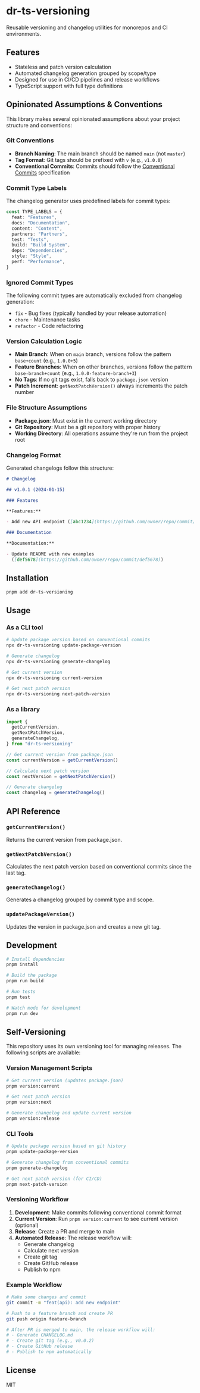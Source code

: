 # dr-ts-versioning

Reusable versioning and changelog utilities for monorepos and CI environments.

## Features

- Stateless and patch version calculation
- Automated changelog generation grouped by scope/type
- Designed for use in CI/CD pipelines and release workflows
- TypeScript support with full type definitions

## Opinionated Assumptions & Conventions

This library makes several opinionated assumptions about your project structure
and conventions:

### Git Conventions

- **Branch Naming**: The main branch should be named `main` (not `master`)
- **Tag Format**: Git tags should be prefixed with `v` (e.g., `v1.0.0`)
- **Conventional Commits**: Commits should follow the
  [Conventional Commits](https://www.conventionalcommits.org/) specification

### Commit Type Labels

The changelog generator uses predefined labels for commit types:

```typescript
const TYPE_LABELS = {
  feat: "Features",
  docs: "Documentation",
  content: "Content",
  partners: "Partners",
  test: "Tests",
  build: "Build System",
  deps: "Dependencies",
  style: "Style",
  perf: "Performance",
}
```

### Ignored Commit Types

The following commit types are automatically excluded from changelog generation:

- `fix` - Bug fixes (typically handled by your release automation)
- `chore` - Maintenance tasks
- `refactor` - Code refactoring

### Version Calculation Logic

- **Main Branch**: When on `main` branch, versions follow the pattern
  `base+count` (e.g., `1.0.0+5`)
- **Feature Branches**: When on other branches, versions follow the pattern
  `base-branch+count` (e.g., `1.0.0-feature-branch+3`)
- **No Tags**: If no git tags exist, falls back to `package.json` version
- **Patch Increment**: `getNextPatchVersion()` always increments the patch
  number

### File Structure Assumptions

- **Package.json**: Must exist in the current working directory
- **Git Repository**: Must be a git repository with proper history
- **Working Directory**: All operations assume they're run from the project root

### Changelog Format

Generated changelogs follow this structure:

```markdown
# Changelog

## v1.0.1 (2024-01-15)

### Features

**Features:**

- Add new API endpoint ([abc1234](https://github.com/owner/repo/commit/abc1234))

### Documentation

**Documentation:**

- Update README with new examples
  ([def5678](https://github.com/owner/repo/commit/def5678))
```

## Installation

```bash
pnpm add dr-ts-versioning
```

## Usage

### As a CLI tool

```bash
# Update package version based on conventional commits
npx dr-ts-versioning update-package-version

# Generate changelog
npx dr-ts-versioning generate-changelog

# Get current version
npx dr-ts-versioning current-version

# Get next patch version
npx dr-ts-versioning next-patch-version
```

### As a library

```typescript
import {
  getCurrentVersion,
  getNextPatchVersion,
  generateChangelog,
} from "dr-ts-versioning"

// Get current version from package.json
const currentVersion = getCurrentVersion()

// Calculate next patch version
const nextVersion = getNextPatchVersion()

// Generate changelog
const changelog = generateChangelog()
```

## API Reference

### `getCurrentVersion()`

Returns the current version from package.json.

### `getNextPatchVersion()`

Calculates the next patch version based on conventional commits since the last
tag.

### `generateChangelog()`

Generates a changelog grouped by commit type and scope.

### `updatePackageVersion()`

Updates the version in package.json and creates a new git tag.

## Development

```bash
# Install dependencies
pnpm install

# Build the package
pnpm run build

# Run tests
pnpm test

# Watch mode for development
pnpm run dev
```

## Self-Versioning

This repository uses its own versioning tool for managing releases. The
following scripts are available:

### Version Management Scripts

```bash
# Get current version (updates package.json)
pnpm version:current

# Get next patch version
pnpm version:next

# Generate changelog and update current version
pnpm version:release
```

### CLI Tools

```bash
# Update package version based on git history
pnpm update-package-version

# Generate changelog from conventional commits
pnpm generate-changelog

# Get next patch version (for CI/CD)
pnpm next-patch-version
```

### Versioning Workflow

1. **Development**: Make commits following conventional commit format
2. **Current Version**: Run `pnpm version:current` to see current version
   (optional)
3. **Release**: Create a PR and merge to main
4. **Automated Release**: The release workflow will:
   - Generate changelog
   - Calculate next version
   - Create git tag
   - Create GitHub release
   - Publish to npm

### Example Workflow

```bash
# Make some changes and commit
git commit -m "feat(api): add new endpoint"

# Push to a feature branch and create PR
git push origin feature-branch

# After PR is merged to main, the release workflow will:
# - Generate CHANGELOG.md
# - Create git tag (e.g., v0.0.2)
# - Create GitHub release
# - Publish to npm automatically
```

## License

MIT
